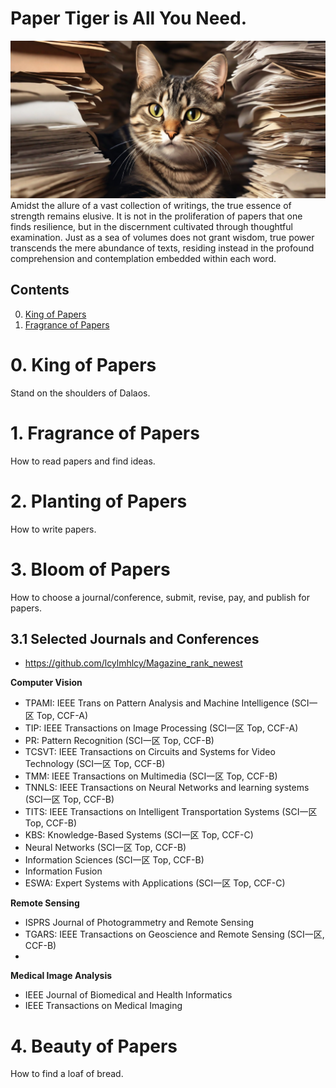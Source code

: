 # Paper Tiger is All You Need.
![avatar](/paper_tiger.png)
Amidst the allure of a vast collection of writings, the true essence of strength remains elusive. 
It is not in the proliferation of papers that one finds resilience, but in the discernment cultivated through thoughtful examination. 
Just as a sea of volumes does not grant wisdom, true power transcends the mere abundance of texts, residing instead in the profound comprehension and contemplation embedded within each word.

## Contents  
0. [King of Papers](#0-King-of-Papers)
1. [Fragrance of Papers](#1-Fragrance-of-Papers)



# 0. King of Papers
Stand on the shoulders of Dalaos.


# 1. Fragrance of Papers
How to read papers and find ideas.


# 2. Planting of Papers
How to write papers.


# 3. Bloom of Papers
How to choose a journal/conference, submit, revise, pay, and publish for papers.
## 3.1 Selected Journals and Conferences
- https://github.com/lcylmhlcy/Magazine_rank_newest

**Computer Vision**
- TPAMI: IEEE Trans on Pattern Analysis and Machine Intelligence (SCI一区 Top, CCF-A)
- TIP: IEEE Transactions on Image Processing (SCI一区 Top, CCF-A)
- PR: Pattern Recognition (SCI一区 Top, CCF-B)
- TCSVT: IEEE Transactions on Circuits and Systems for Video Technology (SCI一区 Top, CCF-B)
- TMM: IEEE Transactions on Multimedia (SCI一区 Top, CCF-B)
- TNNLS: IEEE Transactions on Neural Networks and learning systems (SCI一区 Top, CCF-B)
- TITS: IEEE Transactions on Intelligent Transportation Systems (SCI一区 Top, CCF-B)
- KBS: Knowledge-Based Systems (SCI一区 Top, CCF-C)
- Neural Networks (SCI一区 Top, CCF-B)
- Information Sciences (SCI一区 Top, CCF-B)
- Information Fusion
- ESWA: Expert Systems with Applications (SCI一区 Top, CCF-C)

**Remote Sensing**
- ISPRS Journal of Photogrammetry and Remote Sensing
- TGARS: IEEE Transactions on Geoscience and Remote Sensing (SCI一区, CCF-B)
- 


**Medical Image Analysis**
- IEEE Journal of Biomedical and Health Informatics
- IEEE Transactions on Medical Imaging


# 4. Beauty of Papers
How to find a loaf of bread.
